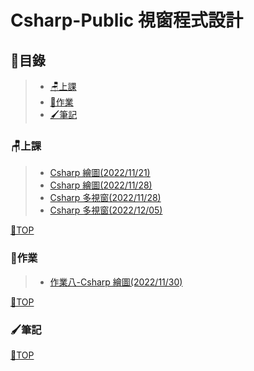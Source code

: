 # Csharp-Public 視窗程式設計

## 📂目錄
>- [🪑上課](#上課)
>- [📙作業](#作業)
>- [🖌筆記](#筆記)

### 🪑上課
>- [Csharp 繪圖(2022/11/21)](https://github.com/XiaoYu0708/Csharp-Public/tree/Csharp-paint-1)
>- [Csharp 繪圖(2022/11/28)](https://github.com/XiaoYu0708/Csharp-Public/tree/Csharp-paint-2)
>- [Csharp 多視窗(2022/11/28)](https://github.com/XiaoYu0708/Csharp-Public/tree/Csharp-multi-window-1)
>- [Csharp 多視窗(2022/12/05)](https://github.com/XiaoYu0708/Csharp-Public/tree/Csharp-multi-window-2)

[📍TOP](#目錄)
### 📙作業
>- [作業八-Csharp 繪圖(2022/11/30)](https://github.com/XiaoYu0708/Csharp-Public/tree/Csharp-paint-3)

[📍TOP](#目錄)

### 🖌筆記

[📍TOP](#目錄)
